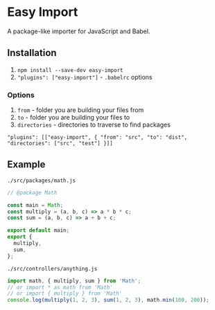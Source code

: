 # Easy Import

A package-like importer for JavaScript and Babel.

## Installation

1. `npm install --save-dev easy-import`
1. `"plugins": ["easy-import"]` - `.babelrc` options

### Options

1. `from` - folder you are building your files from
1. `to` - folder you are building your files to
1. `directories` - directories to traverse to find packages

`"plugins": [["easy-import", {
  "from": "src",
  "to": "dist",
  "directories": ["src", "test"]
}]]`

## Example

`./src/packages/math.js`
```javascript
// @package Math

const main = Math;
const multiply = (a, b, c) => a * b * c;
const sum = (a, b, c) => a + b + c;

export default main;
export {
  multiply,
  sum,
};
```
`./src/controllers/anything.js`
```javascript
import math, { multiply, sum } from 'Math';
// or import * as math from 'Math'
// or import { multiply } from 'Math'
console.log(multiply(1, 2, 3), sum(1, 2, 3), math.min(100, 200));
```
